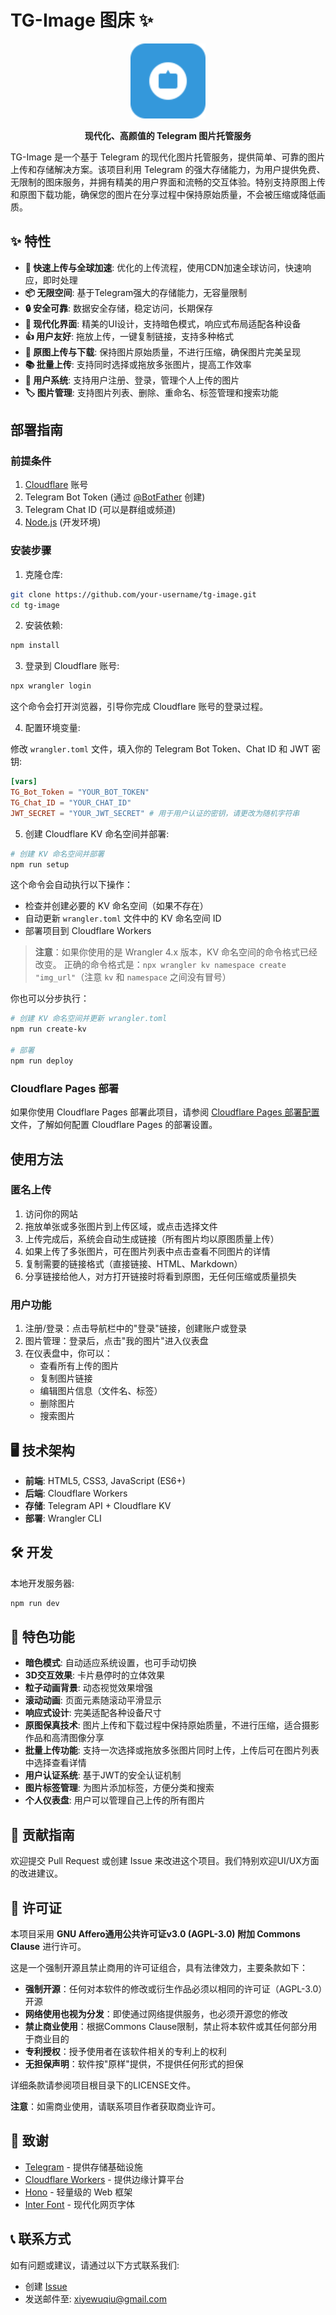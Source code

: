 # TG-Image 图床 ✨

<div align="center">
  <img src="public/images/logo.svg" alt="TG-Image Logo" width="120">
  <br>
  <p>
    <strong>现代化、高颜值的 Telegram 图片托管服务</strong>
  </p>
</div>

TG-Image 是一个基于 Telegram 的现代化图片托管服务，提供简单、可靠的图片上传和存储解决方案。该项目利用 Telegram 的强大存储能力，为用户提供免费、无限制的图床服务，并拥有精美的用户界面和流畅的交互体验。特别支持原图上传和原图下载功能，确保您的图片在分享过程中保持原始质量，不会被压缩或降低画质。

## ✨ 特性

- **🚀 快速上传与全球加速**: 优化的上传流程，使用CDN加速全球访问，快速响应，即时处理
- **📦 无限空间**: 基于Telegram强大的存储能力，无容量限制
- **🔒 安全可靠**: 数据安全存储，稳定访问，长期保存
- **🎨 现代化界面**: 精美的UI设计，支持暗色模式，响应式布局适配各种设备
- **👍 用户友好**: 拖放上传，一键复制链接，支持多种格式
- **📸 原图上传与下载**: 保持图片原始质量，不进行压缩，确保图片完美呈现
- **📚 批量上传**: 支持同时选择或拖放多张图片，提高工作效率
- **👤 用户系统**: 支持用户注册、登录，管理个人上传的图片
- **🏷️ 图片管理**: 支持图片列表、删除、重命名、标签管理和搜索功能

## 部署指南

### 前提条件

1. [Cloudflare](https://cloudflare.com) 账号
2. Telegram Bot Token (通过 [@BotFather](https://t.me/BotFather) 创建)
3. Telegram Chat ID (可以是群组或频道)
4. [Node.js](https://nodejs.org/) (开发环境)

### 安装步骤

1. 克隆仓库:

```bash
git clone https://github.com/your-username/tg-image.git
cd tg-image
```

2. 安装依赖:

```bash
npm install
```

3. 登录到 Cloudflare 账号:

```bash
npx wrangler login
```

这个命令会打开浏览器，引导你完成 Cloudflare 账号的登录过程。

4. 配置环境变量:

修改 `wrangler.toml` 文件，填入你的 Telegram Bot Token、Chat ID 和 JWT 密钥:

```toml
[vars]
TG_Bot_Token = "YOUR_BOT_TOKEN"
TG_Chat_ID = "YOUR_CHAT_ID"
JWT_SECRET = "YOUR_JWT_SECRET" # 用于用户认证的密钥，请更改为随机字符串
```

5. 创建 Cloudflare KV 命名空间并部署:

```bash
# 创建 KV 命名空间并部署
npm run setup
```

这个命令会自动执行以下操作：
- 检查并创建必要的 KV 命名空间（如果不存在）
- 自动更新 `wrangler.toml` 文件中的 KV 命名空间 ID
- 部署项目到 Cloudflare Workers

> **注意**：如果你使用的是 Wrangler 4.x 版本，KV 命名空间的命令格式已经改变。
> 正确的命令格式是：`npx wrangler kv namespace create "img_url"`（注意 `kv` 和 `namespace` 之间没有冒号）

你也可以分步执行：

```bash
# 创建 KV 命名空间并更新 wrangler.toml
npm run create-kv

# 部署
npm run deploy
```

### Cloudflare Pages 部署

如果你使用 Cloudflare Pages 部署此项目，请参阅 [Cloudflare Pages 部署配置](cloudflare-pages-config.md) 文件，了解如何配置 Cloudflare Pages 的部署设置。

## 使用方法

### 匿名上传
1. 访问你的网站
2. 拖放单张或多张图片到上传区域，或点击选择文件
3. 上传完成后，系统会自动生成链接（所有图片均以原图质量上传）
4. 如果上传了多张图片，可在图片列表中点击查看不同图片的详情
5. 复制需要的链接格式（直接链接、HTML、Markdown）
6. 分享链接给他人，对方打开链接时将看到原图，无任何压缩或质量损失

### 用户功能
1. 注册/登录：点击导航栏中的"登录"链接，创建账户或登录
2. 图片管理：登录后，点击"我的图片"进入仪表盘
3. 在仪表盘中，你可以：
   - 查看所有上传的图片
   - 复制图片链接
   - 编辑图片信息（文件名、标签）
   - 删除图片
   - 搜索图片

## 🖥️ 技术架构

- **前端**: HTML5, CSS3, JavaScript (ES6+)
- **后端**: Cloudflare Workers
- **存储**: Telegram API + Cloudflare KV
- **部署**: Wrangler CLI

## 🛠️ 开发

本地开发服务器:

```bash
npm run dev
```

## 🌟 特色功能

- **暗色模式**: 自动适应系统设置，也可手动切换
- **3D交互效果**: 卡片悬停时的立体效果
- **粒子动画背景**: 动态视觉效果增强
- **滚动动画**: 页面元素随滚动平滑显示
- **响应式设计**: 完美适配各种设备尺寸
- **原图保真技术**: 图片上传和下载过程中保持原始质量，不进行压缩，适合摄影作品和高清图像分享
- **批量上传功能**: 支持一次选择或拖放多张图片同时上传，上传后可在图片列表中选择查看详情
- **用户认证系统**: 基于JWT的安全认证机制
- **图片标签管理**: 为图片添加标签，方便分类和搜索
- **个人仪表盘**: 用户可以管理自己上传的所有图片

## 🤝 贡献指南

欢迎提交 Pull Request 或创建 Issue 来改进这个项目。我们特别欢迎UI/UX方面的改进建议。

## 📄 许可证

本项目采用 **GNU Affero通用公共许可证v3.0 (AGPL-3.0) 附加 Commons Clause** 进行许可。

这是一个强制开源且禁止商用的许可证组合，具有法律效力，主要条款如下：

- **强制开源**：任何对本软件的修改或衍生作品必须以相同的许可证（AGPL-3.0）开源
- **网络使用也视为分发**：即使通过网络提供服务，也必须开源您的修改
- **禁止商业使用**：根据Commons Clause限制，禁止将本软件或其任何部分用于商业目的
- **专利授权**：授予使用者在该软件相关的专利上的权利
- **无担保声明**：软件按"原样"提供，不提供任何形式的担保

详细条款请参阅项目根目录下的LICENSE文件。

**注意**：如需商业使用，请联系项目作者获取商业许可。

## 🙏 致谢

- [Telegram](https://telegram.org/) - 提供存储基础设施
- [Cloudflare Workers](https://workers.cloudflare.com/) - 提供边缘计算平台
- [Hono](https://hono.dev/) - 轻量级的 Web 框架
- [Inter Font](https://rsms.me/inter/) - 现代化网页字体

## 📞 联系方式

如有问题或建议，请通过以下方式联系我们:

- 创建 [Issue](https://github.com/xiyewuqiu/new-lmage/issues)
- 发送邮件至: xiyewuqiu@gmail.com
